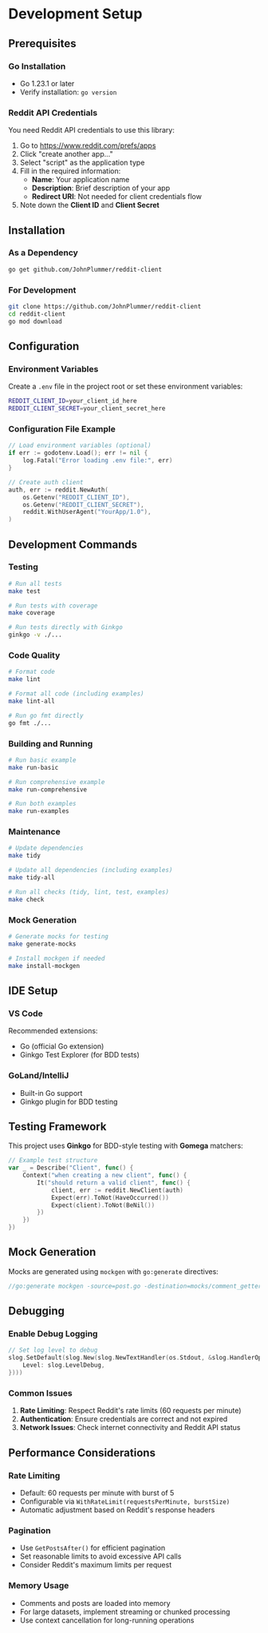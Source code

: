 # Development Setup

## Prerequisites

### Go Installation

- Go 1.23.1 or later
- Verify installation: `go version`

### Reddit API Credentials

You need Reddit API credentials to use this library:

1. Go to <https://www.reddit.com/prefs/apps>
2. Click "create another app..."
3. Select "script" as the application type
4. Fill in the required information:
   - **Name**: Your application name
   - **Description**: Brief description of your app
   - **Redirect URI**: Not needed for client credentials flow
5. Note down the **Client ID** and **Client Secret**

## Installation

### As a Dependency

```bash
go get github.com/JohnPlummer/reddit-client
```

### For Development

```bash
git clone https://github.com/JohnPlummer/reddit-client
cd reddit-client
go mod download
```

## Configuration

### Environment Variables

Create a `.env` file in the project root or set these environment variables:

```bash
REDDIT_CLIENT_ID=your_client_id_here
REDDIT_CLIENT_SECRET=your_client_secret_here
```

### Configuration File Example

```go
// Load environment variables (optional)
if err := godotenv.Load(); err != nil {
    log.Fatal("Error loading .env file:", err)
}

// Create auth client
auth, err := reddit.NewAuth(
    os.Getenv("REDDIT_CLIENT_ID"),
    os.Getenv("REDDIT_CLIENT_SECRET"),
    reddit.WithUserAgent("YourApp/1.0"),
)
```

## Development Commands

### Testing

```bash
# Run all tests
make test

# Run tests with coverage
make coverage

# Run tests directly with Ginkgo
ginkgo -v ./...
```

### Code Quality

```bash
# Format code
make lint

# Format all code (including examples)
make lint-all

# Run go fmt directly
go fmt ./...
```

### Building and Running

```bash
# Run basic example
make run-basic

# Run comprehensive example
make run-comprehensive

# Run both examples
make run-examples
```

### Maintenance

```bash
# Update dependencies
make tidy

# Update all dependencies (including examples)
make tidy-all

# Run all checks (tidy, lint, test, examples)
make check
```

### Mock Generation

```bash
# Generate mocks for testing
make generate-mocks

# Install mockgen if needed
make install-mockgen
```

## IDE Setup

### VS Code

Recommended extensions:

- Go (official Go extension)
- Ginkgo Test Explorer (for BDD tests)

### GoLand/IntelliJ

- Built-in Go support
- Ginkgo plugin for BDD testing

## Testing Framework

This project uses **Ginkgo** for BDD-style testing with **Gomega** matchers:

```go
// Example test structure
var _ = Describe("Client", func() {
    Context("when creating a new client", func() {
        It("should return a valid client", func() {
            client, err := reddit.NewClient(auth)
            Expect(err).ToNot(HaveOccurred())
            Expect(client).ToNot(BeNil())
        })
    })
})
```

## Mock Generation

Mocks are generated using `mockgen` with `go:generate` directives:

```go
//go:generate mockgen -source=post.go -destination=mocks/comment_getter_mock.go -package=mocks
```

## Debugging

### Enable Debug Logging

```go
// Set log level to debug
slog.SetDefault(slog.New(slog.NewTextHandler(os.Stdout, &slog.HandlerOptions{
    Level: slog.LevelDebug,
})))
```

### Common Issues

1. **Rate Limiting**: Respect Reddit's rate limits (60 requests per minute)
2. **Authentication**: Ensure credentials are correct and not expired
3. **Network Issues**: Check internet connectivity and Reddit API status

## Performance Considerations

### Rate Limiting

- Default: 60 requests per minute with burst of 5
- Configurable via `WithRateLimit(requestsPerMinute, burstSize)`
- Automatic adjustment based on Reddit's response headers

### Pagination

- Use `GetPostsAfter()` for efficient pagination
- Set reasonable limits to avoid excessive API calls
- Consider Reddit's maximum limits per request

### Memory Usage

- Comments and posts are loaded into memory
- For large datasets, implement streaming or chunked processing
- Use context cancellation for long-running operations
